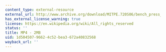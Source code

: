 ```yaml
---
content_type: external-resource
external_url: http://www.archive.org/download/MITPE.720S06/bench_press_first_view-220k.mp4
has_external_license_warning: true
license: https://en.wikipedia.org/wiki/All_rights_reserved
status: ''
title: MP4 - 2MB
uid: 1d504507-9662-4c52-bea3-672a40832568
wayback_url: ''
---
```

